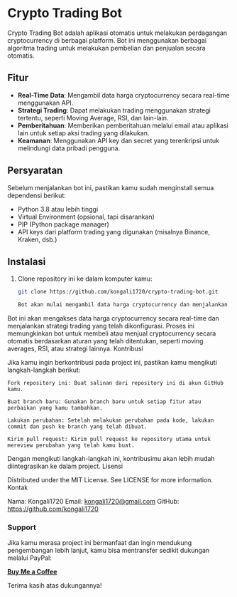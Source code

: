 # Crypto Trading Bot

Crypto Trading Bot adalah aplikasi otomatis untuk melakukan perdagangan cryptocurrency di berbagai platform. Bot ini menggunakan berbagai algoritma trading untuk melakukan pembelian dan penjualan secara otomatis.

## Fitur

- **Real-Time Data**: Mengambil data harga cryptocurrency secara real-time menggunakan API.
- **Strategi Trading**: Dapat melakukan trading menggunakan strategi tertentu, seperti Moving Average, RSI, dan lain-lain.
- **Pemberitahuan**: Memberikan pemberitahuan melalui email atau aplikasi lain untuk setiap aksi trading yang dilakukan.
- **Keamanan**: Menggunakan API key dan secret yang terenkripsi untuk melindungi data pribadi pengguna.

## Persyaratan

Sebelum menjalankan bot ini, pastikan kamu sudah menginstall semua dependensi berikut:

- Python 3.8 atau lebih tinggi
- Virtual Environment (opsional, tapi disarankan)
- PIP (Python package manager)
- API keys dari platform trading yang digunakan (misalnya Binance, Kraken, dsb.)

## Instalasi

1. Clone repository ini ke dalam komputer kamu:

   ```bash
   git clone https://github.com/kongali1720/crypto-trading-bot.git

   Bot akan mulai mengambil data harga cryptocurrency dan menjalankan strategi trading berdasarkan konfigurasi yang ada.

Bot ini akan mengakses data harga cryptocurrency secara real-time dan menjalankan strategi trading yang telah dikonfigurasi. Proses ini memungkinkan bot untuk membeli atau menjual cryptocurrency secara otomatis berdasarkan aturan yang telah ditentukan, seperti moving averages, RSI, atau strategi lainnya.
Kontribusi

Jika kamu ingin berkontribusi pada project ini, pastikan kamu mengikuti langkah-langkah berikut:

    Fork repository ini: Buat salinan dari repository ini di akun GitHub kamu.

    Buat branch baru: Gunakan branch baru untuk setiap fitur atau perbaikan yang kamu tambahkan.

    Lakukan perubahan: Setelah melakukan perubahan pada kode, lakukan commit dan push ke branch yang telah dibuat.

    Kirim pull request: Kirim pull request ke repository utama untuk mereview perubahan yang telah kamu buat.

Dengan mengikuti langkah-langkah ini, kontribusimu akan lebih mudah diintegrasikan ke dalam project.
Lisensi

Distributed under the MIT License. See LICENSE for more information.
Kontak

Nama: Kongali1720
Email: kongali1720@gmail.com
GitHub: https://github.com/kongali1720

### Support

Jika kamu merasa project ini bermanfaat dan ingin mendukung pengembangan lebih lanjut, kamu bisa mentransfer sedikit dukungan melalui PayPal:

[**Buy Me a Coffee**](https://www.paypal.me/username)

Terima kasih atas dukungannya!

